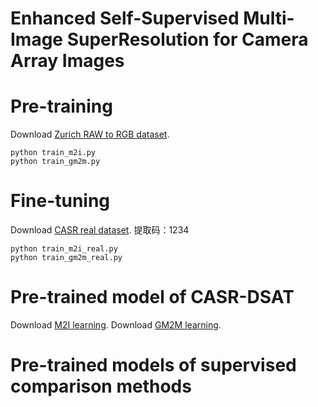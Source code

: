 # Enhanced Self-Supervised Multi-Image SuperResolution for Camera Array Images
# Pre-training
Download [Zurich RAW to RGB dataset](http://people.ee.ethz.ch/~ihnatova/pynet.html#dataset).
```
python train_m2i.py
python train_gm2m.py
```
# Fine-tuning
Download [CASR real dataset](https://pan.baidu.com/s/175m1VXEwD5yo4PpngOktBw). 提取码：1234
```
python train_m2i_real.py
python train_gm2m_real.py
```
# Pre-trained model of CASR-DSAT
Download [M2I learning](http://people.ee.ethz.ch/~ihnatova/pynet.html#dataset).
Download [GM2M learning](http://people.ee.ethz.ch/~ihnatova/pynet.html#dataset).
# Pre-trained models of supervised comparison methods
